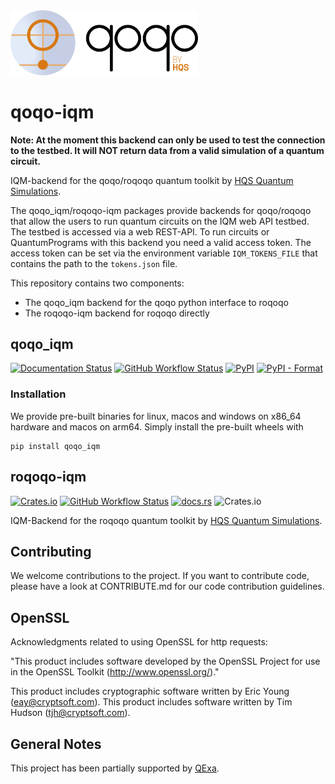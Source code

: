 <img src="qoqo_Logo_vertical_color.png" alt="qoqo logo" width="300" />

# qoqo-iqm

**Note: At the moment this backend can only be used to test the connection
to the testbed. It will NOT return data from a valid simulation of a quantum circuit.**

IQM-backend for the qoqo/roqoqo quantum toolkit by [HQS Quantum Simulations](https://quantumsimulations.de).

The qoqo_iqm/roqoqo-iqm packages provide backends for qoqo/roqoqo that allow the users to run quantum circuits on the IQM web API testbed.
The testbed is  accessed via a web REST-API.
To run circuits or QuantumPrograms with this backend you need a valid access token. The access token can be set via the environment variable `IQM_TOKENS_FILE` that contains the path to the `tokens.json` file.  

This repository contains two components:

* The qoqo_iqm backend for the qoqo python interface to roqoqo
* The roqoqo-iqm backend for roqoqo directly

## qoqo_iqm

[![Documentation Status](https://img.shields.io/badge/docs-documentation-green)](https://hqsquantumsimulations.github.io/qoqo_iqm/)
[![GitHub Workflow Status](https://github.com/HQSquantumsimulations/qoqo_iqm/workflows/ci_tests/badge.svg)](https://github.com/HQSquantumsimulations/qoqo_iqm/actions)
[![PyPI](https://img.shields.io/pypi/v/qoqo_iqm)](https://pypi.org/project/qoqo_iqm/)
[![PyPI - Format](https://img.shields.io/pypi/format/qoqo_iqm)](https://pypi.org/project/qoqo_iqm/)


### Installation

We provide pre-built binaries for linux, macos and windows on x86_64 hardware and macos on arm64. Simply install the pre-built wheels with

```shell
pip install qoqo_iqm
```

## roqoqo-iqm

[![Crates.io](https://img.shields.io/crates/v/roqoq-iqm)](https://crates.io/crates/roqoqo-iqm)
[![GitHub Workflow Status](https://github.com/HQSquantumsimulations/qoqo_mock/workflows/ci_tests/badge.svg)](https://github.com/HQSquantumsimulations/qoqo_iqm/actions)
[![docs.rs](https://img.shields.io/docsrs/roqoqo-iqm)](https://docs.rs/roqoqo-iqm/)
![Crates.io](https://img.shields.io/crates/l/roqoqo-iqm)

IQM-Backend for the roqoqo quantum toolkit by [HQS Quantum Simulations](https://quantumsimulations.de).


## Contributing

We welcome contributions to the project. If you want to contribute code, please have a look at CONTRIBUTE.md for our code contribution guidelines.

## OpenSSL

Acknowledgments related to using OpenSSL for http requests:

"This product includes software developed by the OpenSSL Project
for use in the OpenSSL Toolkit (http://www.openssl.org/)."

This product includes cryptographic software written by Eric Young
(eay@cryptsoft.com).  This product includes software written by Tim
Hudson (tjh@cryptsoft.com).

## General Notes

This project has been partially supported by [QExa](https://meetiqm.com/technology/qexa/).
